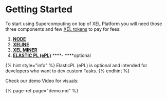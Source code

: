 # Getting Started

To start using Supercomputing on top of XEL Platform you will need those three components and few [XEL tokens](https://docs.elastic.pw/v/faq/xel_token) to pay for fees:

1. [**NODE**](https://github.com/xel-software/Computationwallet-Mainnet-Docker)
2. [**XELINE**](https://docs.elastic.pw/tutorials/xeline_wallet)
3. [**XEL MINER**](https://docs.elastic.pw/tutorials/xel_miner)
4. [**ELASTIC PL \(ePL\)**](https://docs.elastic.pw/elastic_pl/epl) ****- ****optional

{% hint style="info" %}
ElasticPL \(ePL\) is optional and intended for developers who want to dev custom Tasks.
{% endhint %}

Check our demo Video for visuals:

{% page-ref page="demo.md" %}

